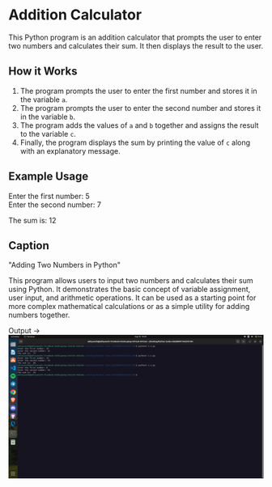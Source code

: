 # Addition Calculator

This Python program is an addition calculator that prompts the user to enter two numbers and calculates their sum. It then displays the result to the user.

## How it Works

1. The program prompts the user to enter the first number and stores it in the variable `a`.
2. The program prompts the user to enter the second number and stores it in the variable `b`.
3. The program adds the values of `a` and `b` together and assigns the result to the variable `c`.
4. Finally, the program displays the sum by printing the value of `c` along with an explanatory message.

## Example Usage

Enter the first number: 5  
Enter the second number: 7

The sum is: 12

## Caption

"Adding Two Numbers in Python"

This program allows users to input two numbers and calculates their sum using Python. It demonstrates the basic concept of variable assignment, user input, and arithmetic operations. It can be used as a starting point for more complex mathematical calculations or as a simple utility for adding numbers together.


Output -> ![](./1.1.png)